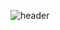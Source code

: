 
![header](https://capsule-render.vercel.app/api?type=waving&height=300&color=gradient&text=안녕하세요&fontAlign=50&fontAlignY=30&textBg=false&reversal=false&desc=남에게%20설명할%20수%20있을%20때까지&descAlign=50&descAlignY=60)


<!--
**GeunTae-C/GeunTae-C** is a ✨ _special_ ✨ repository because its `README.md` (this file) appears on your GitHub profile.

Here are some ideas to get you started:

- 🔭 I’m currently working on ...
- 🌱 I’m currently learning ...
- 👯 I’m looking to collaborate on ...
- 🤔 I’m looking for help with ...
- 💬 Ask me about ...
- 📫 How to reach me: ...
- 😄 Pronouns: ...
- ⚡ Fun fact: ...
-->
